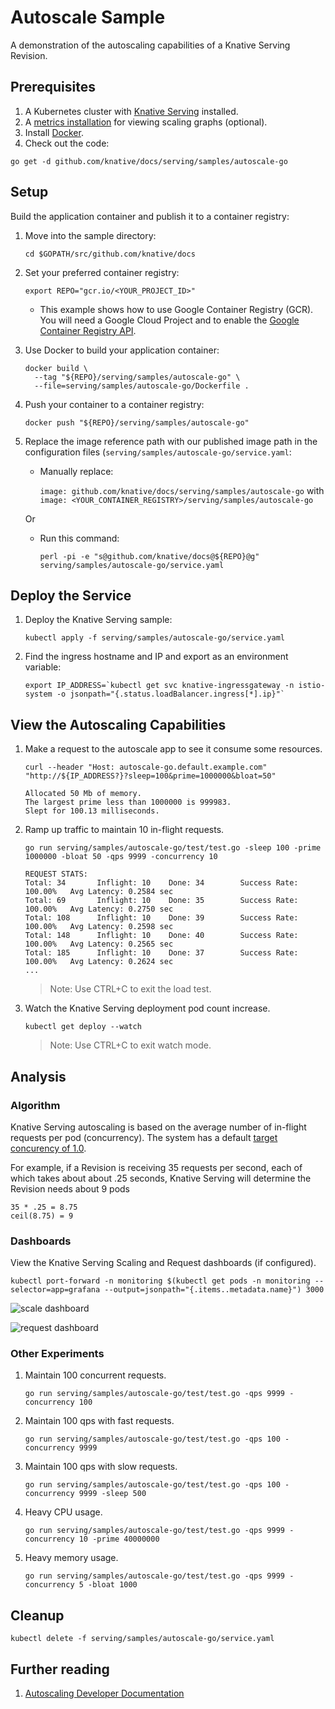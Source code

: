 # Autoscale Sample

A demonstration of the autoscaling capabilities of a Knative Serving Revision.

## Prerequisites

1. A Kubernetes cluster with [Knative Serving](https://github.com/knative/docs/blob/master/install/README.md) installed.
1. A [metrics installation](https://github.com/knative/docs/blob/master/serving/installing-logging-metrics-traces.md) for viewing scaling graphs (optional).
1. Install [Docker](https://docs.docker.com/get-started/#prepare-your-docker-environment).
1. Check out the code:
```
go get -d github.com/knative/docs/serving/samples/autoscale-go
```

## Setup

Build the application container and publish it to a container registry:

1. Move into the sample directory:
   ```
   cd $GOPATH/src/github.com/knative/docs
   ```

1. Set your preferred container registry:
   ```
   export REPO="gcr.io/<YOUR_PROJECT_ID>"
   ```
   * This example shows how to use Google Container Registry (GCR). You will need a
   Google Cloud Project and to enable the
   [Google Container Registry API](https://console.cloud.google.com/apis/library/containerregistry.googleapis.com).

1. Use Docker to build your application container:
   ```
   docker build \
     --tag "${REPO}/serving/samples/autoscale-go" \
     --file=serving/samples/autoscale-go/Dockerfile .
   ```

1. Push your container to a container registry:
   ```
   docker push "${REPO}/serving/samples/autoscale-go"
   ```

1. Replace the image reference path with our published image path in the configuration files (`serving/samples/autoscale-go/service.yaml`:
   * Manually replace:

     `image: github.com/knative/docs/serving/samples/autoscale-go` with `image: <YOUR_CONTAINER_REGISTRY>/serving/samples/autoscale-go`

    Or

   * Run this command:
     ```
     perl -pi -e "s@github.com/knative/docs@${REPO}@g" serving/samples/autoscale-go/service.yaml
     ```

## Deploy the Service

1. Deploy the Knative Serving sample:
   ```
   kubectl apply -f serving/samples/autoscale-go/service.yaml
   ```

1. Find the ingress hostname and IP and export as an environment variable:
   ```
   export IP_ADDRESS=`kubectl get svc knative-ingressgateway -n istio-system -o jsonpath="{.status.loadBalancer.ingress[*].ip}"`
   ```

## View the Autoscaling Capabilities

1. Make a request to the autoscale app to see it consume some resources.
   ```
   curl --header "Host: autoscale-go.default.example.com" "http://${IP_ADDRESS?}?sleep=100&prime=1000000&bloat=50"
   ```
   ```
   Allocated 50 Mb of memory.
   The largest prime less than 1000000 is 999983.
   Slept for 100.13 milliseconds.
   ```

1. Ramp up traffic to maintain 10 in-flight requests.

   ```
   go run serving/samples/autoscale-go/test/test.go -sleep 100 -prime 1000000 -bloat 50 -qps 9999 -concurrency 10
   ```
   ```
   REQUEST STATS:
   Total: 34       Inflight: 10    Done: 34        Success Rate: 100.00%   Avg Latency: 0.2584 sec
   Total: 69       Inflight: 10    Done: 35        Success Rate: 100.00%   Avg Latency: 0.2750 sec
   Total: 108      Inflight: 10    Done: 39        Success Rate: 100.00%   Avg Latency: 0.2598 sec
   Total: 148      Inflight: 10    Done: 40        Success Rate: 100.00%   Avg Latency: 0.2565 sec
   Total: 185      Inflight: 10    Done: 37        Success Rate: 100.00%   Avg Latency: 0.2624 sec
   ...
   ```
   > Note: Use CTRL+C to exit the load test.

1. Watch the Knative Serving deployment pod count increase.
   ```
   kubectl get deploy --watch
   ```
   > Note: Use CTRL+C to exit watch mode.

## Analysis

### Algorithm

Knative Serving autoscaling is based on the average number of in-flight requests per pod (concurrency). The system has a default [target concurency of 1.0](https://github.com/knative/serving/blob/5441a18b360805d261528b2ac8ac13124e826946/config/config-autoscaler.yaml#L27).

For example, if a Revision is receiving 35 requests per second, each of which takes about about .25 seconds, Knative Serving will determine the Revision needs about 9 pods

```
35 * .25 = 8.75
ceil(8.75) = 9
```

### Dashboards

View the Knative Serving Scaling and Request dashboards (if configured).

```
kubectl port-forward -n monitoring $(kubectl get pods -n monitoring --selector=app=grafana --output=jsonpath="{.items..metadata.name}") 3000
```

![scale dashboard](scale-dashboard.png)

![request dashboard](request-dashboard.png)

### Other Experiments

1. Maintain 100 concurrent requests.
   ```
   go run serving/samples/autoscale-go/test/test.go -qps 9999 -concurrency 100
   ```

1. Maintain 100 qps with fast requests.
   ```
   go run serving/samples/autoscale-go/test/test.go -qps 100 -concurrency 9999
   ```

1. Maintain 100 qps with slow requests.
   ```
   go run serving/samples/autoscale-go/test/test.go -qps 100 -concurrency 9999 -sleep 500
   ```

1. Heavy CPU usage.
   ```
   go run serving/samples/autoscale-go/test/test.go -qps 9999 -concurrency 10 -prime 40000000
   ```

1. Heavy memory usage.
   ```
   go run serving/samples/autoscale-go/test/test.go -qps 9999 -concurrency 5 -bloat 1000
   ```

## Cleanup

```
kubectl delete -f serving/samples/autoscale-go/service.yaml
```

## Further reading

1. [Autoscaling Developer Documentation](https://github.com/knative/serving/blob/master/docs/scaling/DEVELOPMENT.md)
